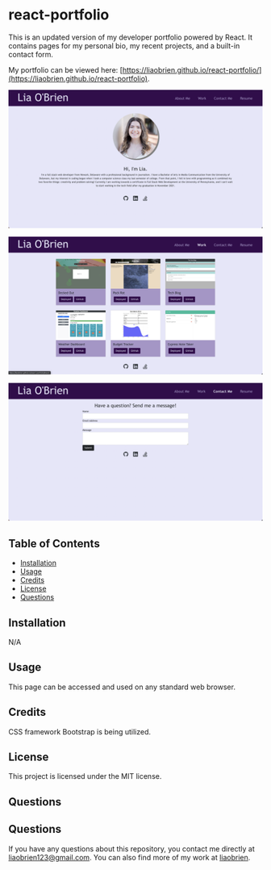 # react-portfolio

This is an updated version of my developer portfolio powered by React. It contains pages for my personal bio, my recent projects, and a built-in contact form.

My portfolio can be viewed here: [https://liaobrien.github.io/react-portfolio/](https://liaobrien.github.io/react-portfolio).

![screenshot of application](./public/assets/images/screenshot1.png)

![screenshot of application](./public/assets/images/screenshot2.png)

![screenshot of application](./public/assets/images/screenshot3.png)

## Table of Contents

- [Installation](#installation)
- [Usage](#usage)
- [Credits](#credits)
- [License](#license)
- [Questions](#questions)

## Installation

N/A

## Usage

This page can be accessed and used on any standard web browser.

## Credits

CSS framework Bootstrap is being utilized.

## License

This project is licensed under the MIT license.

## Questions

## Questions

If you have any questions about this repository, you contact me directly at liaobrien123@gmail.com. You can also find more of my work at [liaobrien](https://github.com/liaobrien).

